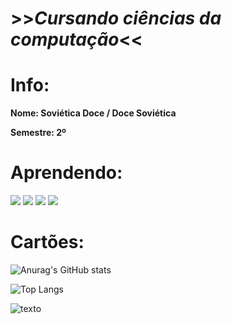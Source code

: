# >>***__Cursando ciências da computação__***<<

# Info:

**Nome: Soviética Doce / Doce Soviética**

**Semestre: 2º**

# Aprendendo:

<img src="https://img.shields.io/badge/C-00599C?style=for-the-badge&logo=c&logoColor=white"/>
<img src="https://img.shields.io/badge/HTML5-E34F26?style=for-the-badge&logo=html5&logoColor=white"/>
<img src="https://img.shields.io/badge/JavaScript-323330?style=for-the-badge&logo=javascript&logoColor=F7DF1E"/>
<img src="https://img.shields.io/badge/CSS3-1572B6?style=for-the-badge&logo=css3&logoColor=white"/>

# Cartões:

![Anurag's GitHub stats](https://github-readme-stats.vercel.app/api?username=swodki&show_icons=true&theme=dracula)

![Top Langs](https://github-readme-stats.vercel.app/api/top-langs/?username=swodki&layout=compact&theme=dracula)

![ texto](https://www.gestaoeducacional.com.br/wp-content/uploads/2018/12/uniao-sovietica.jpg)
